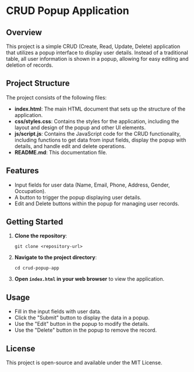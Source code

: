 # CRUD Popup Application

## Overview

This project is a simple CRUD (Create, Read, Update, Delete) application that utilizes a popup interface to display user details. Instead of a traditional table, all user information is shown in a popup, allowing for easy editing and deletion of records.

## Project Structure

The project consists of the following files:

- **index.html**: The main HTML document that sets up the structure of the application.
- **css/styles.css**: Contains the styles for the application, including the layout and design of the popup and other UI elements.
- **js/script.js**: Contains the JavaScript code for the CRUD functionality, including functions to get data from input fields, display the popup with details, and handle edit and delete operations.
- **README.md**: This documentation file.

## Features

- Input fields for user data (Name, Email, Phone, Address, Gender, Occupation).
- A button to trigger the popup displaying user details.
- Edit and Delete buttons within the popup for managing user records.

## Getting Started

1. **Clone the repository**:
   ```
   git clone <repository-url>
   ```
2. **Navigate to the project directory**:
   ```
   cd crud-popup-app
   ```
3. **Open `index.html` in your web browser** to view the application.

## Usage

- Fill in the input fields with user data.
- Click the "Submit" button to display the data in a popup.
- Use the "Edit" button in the popup to modify the details.
- Use the "Delete" button in the popup to remove the record.

## License

This project is open-source and available under the MIT License.
